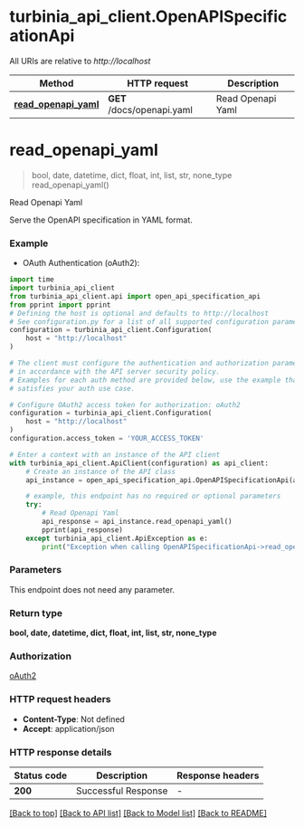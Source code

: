 # turbinia_api_client.OpenAPISpecificationApi

All URIs are relative to *http://localhost*

Method | HTTP request | Description
------------- | ------------- | -------------
[**read_openapi_yaml**](OpenAPISpecificationApi.md#read_openapi_yaml) | **GET** /docs/openapi.yaml | Read Openapi Yaml


# **read_openapi_yaml**
> bool, date, datetime, dict, float, int, list, str, none_type read_openapi_yaml()

Read Openapi Yaml

Serve the OpenAPI specification in YAML format.

### Example

* OAuth Authentication (oAuth2):

```python
import time
import turbinia_api_client
from turbinia_api_client.api import open_api_specification_api
from pprint import pprint
# Defining the host is optional and defaults to http://localhost
# See configuration.py for a list of all supported configuration parameters.
configuration = turbinia_api_client.Configuration(
    host = "http://localhost"
)

# The client must configure the authentication and authorization parameters
# in accordance with the API server security policy.
# Examples for each auth method are provided below, use the example that
# satisfies your auth use case.

# Configure OAuth2 access token for authorization: oAuth2
configuration = turbinia_api_client.Configuration(
    host = "http://localhost"
)
configuration.access_token = 'YOUR_ACCESS_TOKEN'

# Enter a context with an instance of the API client
with turbinia_api_client.ApiClient(configuration) as api_client:
    # Create an instance of the API class
    api_instance = open_api_specification_api.OpenAPISpecificationApi(api_client)

    # example, this endpoint has no required or optional parameters
    try:
        # Read Openapi Yaml
        api_response = api_instance.read_openapi_yaml()
        pprint(api_response)
    except turbinia_api_client.ApiException as e:
        print("Exception when calling OpenAPISpecificationApi->read_openapi_yaml: %s\n" % e)
```


### Parameters
This endpoint does not need any parameter.

### Return type

**bool, date, datetime, dict, float, int, list, str, none_type**

### Authorization

[oAuth2](../README.md#oAuth2)

### HTTP request headers

 - **Content-Type**: Not defined
 - **Accept**: application/json


### HTTP response details

| Status code | Description | Response headers |
|-------------|-------------|------------------|
**200** | Successful Response |  -  |

[[Back to top]](#) [[Back to API list]](../README.md#documentation-for-api-endpoints) [[Back to Model list]](../README.md#documentation-for-models) [[Back to README]](../README.md)

